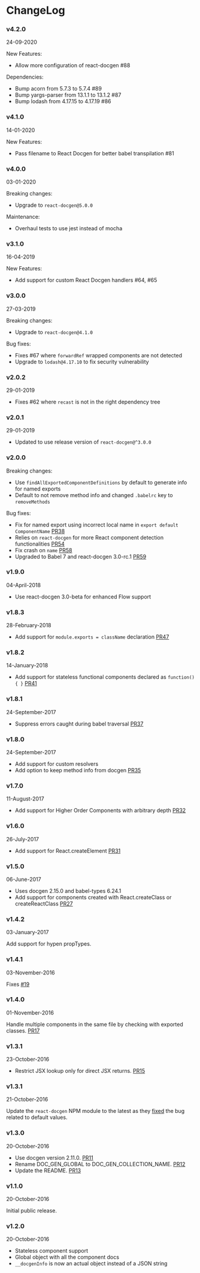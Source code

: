 # ChangeLog

### v4.2.0

24-09-2020

New Features:

- Allow more configuration of react-docgen #88

Dependencies:

- Bump acorn from 5.7.3 to 5.7.4 #89
- Bump yargs-parser from 13.1.1 to 13.1.2 #87
- Bump lodash from 4.17.15 to 4.17.19 #86

### v4.1.0

14-01-2020

New Features:

- Pass filename to React Docgen for better babel transpilation #81

### v4.0.0

03-01-2020

Breaking changes:

- Upgrade to `react-docgen@5.0.0`

Maintenance:

- Overhaul tests to use jest instead of mocha

### v3.1.0

16-04-2019

New Features:

- Add support for custom React Docgen handlers #64, #65

### v3.0.0

27-03-2019

Breaking changes:

- Upgrade to `react-docgen@4.1.0`

Bug fixes:

- Fixes #67 where `forwardRef` wrapped components are not detected
- Upgrade to `lodash@4.17.10` to fix security vulnerability

### v2.0.2

29-01-2019

- Fixes #62 where `recast` is not in the right dependency tree

### v2.0.1

29-01-2019

- Updated to use release version of `react-docgen@^3.0.0`

### v2.0.0

Breaking changes:

- Use `findAllExportedComponentDefinitions` by default to generate info for named exports
- Default to not remove method info and changed `.babelrc` key to `removeMethods`

Bug fixes:

- Fix for named export using incorrect local name in `export default ComponentName`
  [PR38](https://github.com/storybooks/babel-plugin-react-docgen/pull/38)
- Relies on `react-docgen` for more React component detection functionalities
  [PR54](https://github.com/storybooks/babel-plugin-react-docgen/pull/54)
- Fix crash on `name`
  [PR58](https://github.com/storybooks/babel-plugin-react-docgen/pull/58)
- Upgraded to Babel 7 and react-docgen 3.0-rc.1
  [PR59](https://github.com/storybooks/babel-plugin-react-docgen/pull/59)

### v1.9.0

04-April-2018

- Use react-docgen 3.0-beta for enhanced Flow support

### v1.8.3

28-February-2018

- Add support for `module.exports = className` declaration
  [PR47](https://github.com/storybooks/babel-plugin-react-docgen/pull/44)

### v1.8.2

14-January-2018

- Add support for stateless functional components declared as `function(){ }`
  [PR41](https://github.com/storybooks/babel-plugin-react-docgen/pull/41)

### v1.8.1

24-September-2017

- Suppress errors caught during babel traversal
  [PR37](https://github.com/storybooks/babel-plugin-react-docgen/pull/37)

### v1.8.0

24-September-2017

- Add support for custom resolvers
- Add option to keep method info from docgen
  [PR35](https://github.com/storybooks/babel-plugin-react-docgen/pull/35)

### v1.7.0

11-August-2017

- Add support for Higher Order Components with arbitrary depth
  [PR32](https://github.com/storybooks/babel-plugin-react-docgen/pull/32)

### v1.6.0

26-July-2017

- Add support for React.createElement
  [PR31](https://github.com/storybooks/babel-plugin-react-docgen/pull/31)

### v1.5.0

06-June-2017

- Uses docgen 2.15.0 and babel-types 6.24.1
- Add support for components created with React.createClass or createReactClass [PR27](https://github.com/storybooks/babel-plugin-react-docgen/pull/27)

### v1.4.2

03-January-2017

Add support for hypen propTypes.

### v1.4.1

03-November-2016

Fixes [#19](https://github.com/kadirahq/babel-plugin-react-docgen/pull/20)

### v1.4.0

01-November-2016

Handle multiple components in the same file by checking with exported classes. [PR17](https://github.com/kadirahq/babel-plugin-react-docgen/pull/17)

### v1.3.1

23-October-2016

- Restrict JSX lookup only for direct JSX returns. [PR15](https://github.com/kadirahq/babel-plugin-react-docgen/pull/15)

### v1.3.1

21-October-2016

Update the `react-docgen` NPM module to the latest as they [fixed](https://github.com/reactjs/react-docgen/issues/131) the bug related to default values.

### v1.3.0

20-October-2016

- Use docgen version 2.11.0. [PR11](https://github.com/kadirahq/babel-plugin-react-docgen/pull/11)
- Rename DOC_GEN_GLOBAL to DOC_GEN_COLLECTION_NAME. [PR12](https://github.com/kadirahq/babel-plugin-react-docgen/pull/12)
- Update the README. [PR13](https://github.com/kadirahq/babel-plugin-react-docgen/pull/13)

### v1.1.0

20-October-2016

Initial public release.

### v1.2.0

20-October-2016

- Stateless component support
- Global object with all the component docs
- `__docgenInfo` is now an actual object instead of a JSON string
